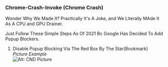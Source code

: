 ### Chrome-Crash-Invoke (Chrome Crash)
Wonder Why We Made It? Practically It's A Joke, and We Literally MAde It As A CPU and GPU Drainer.

Just Follow These Simple Steps As Of 2021 Bc Google Has Decided To Add Popup Blockers.

1. Disable Popup Blocking Via The Red Box By The Star(Bookmark) <br>
_Picture Example_ <br>
![Alt: CND Picture](https://cdn.discordapp.com/attachments/812197240353456149/910373527276900372/unknown.png)
